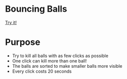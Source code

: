 # Bouncing Balls

[Try it!](https://christernilsson.github.io/foo/026-Anna)

# Purpose

* Try to kill all balls with as few clicks as possible
* One click can kill more than one ball!
* The balls are sorted to make smaller balls more visible
* Every click costs 20 seconds

